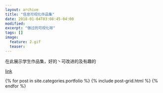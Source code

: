 ```yaml
---
layout: archive
title: "信息可视化作品集"
date: 2018-01-04T03:08:45-04:00
modified:
excerpt: "做过的可视化呀"
tags: []
image: 
  feature: 2.gif
  teaser: 
---
```


在此展示学生作品集，好的丶可改进的及有趣的

[link](https://public.tableau.com/profile/.86047339#!/vizhome/GDP_221/1_1)

<div class="tiles">
{% for post in site.categories.portfolio %}
  {% include post-grid.html %}
{% endfor %}
</div><!-- /.tiles 把所有categories 有 portfolio 的列出來-->
